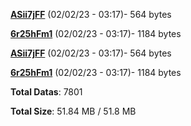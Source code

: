 [**ASii7jFF**](/data/ASii7jFF.txt) (02/02/23 - 03:17)- 564 bytes

[**6r25hFm1**](/data/6r25hFm1.txt) (02/02/23 - 03:17)- 1184 bytes

[**ASii7jFF**](/data/ASii7jFF.txt) (02/02/23 - 03:17)- 564 bytes

[**6r25hFm1**](/data/6r25hFm1.txt) (02/02/23 - 03:17)- 1184 bytes

**Total Datas**: 7801

**Total Size**: 51.84 MB / 51.8 MB